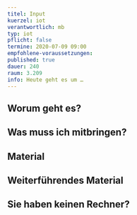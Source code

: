 ```yaml
---
titel: Input
kuerzel: iot
verantwortlich: mb
typ: iot
pflicht: false
termine: 2020-07-09 09:00
empfohlene-voraussetzungen: 
published: true
dauer: 240
raum: 3.209
info: Heute geht es um …
---
```


## Worum geht es?

## Was muss ich mitbringen?

## Material

## Weiterführendes Material

## Sie haben keinen Rechner?

